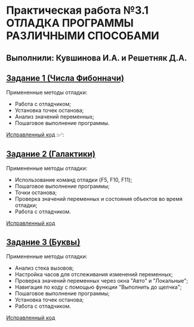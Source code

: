 # Практическая работа №3.1 ОТЛАДКА ПРОГРАММЫ РАЗЛИЧНЫМИ СПОСОБАМИ
## Выполнили: Кувшинова И.А. и Решетняк Д.А.

## [Задание 1 (Числа Фибонначи)](https://learn.microsoft.com/ru-ru/training/modules/dotnet-debug-visual-studio/4-use-visual-studio-debugger)
Примененные методы отладки:
- Работа с отладчиком;
- Установка точек останова;
- Анализ значений переменных;
- Пошаговое выполнение программы.

[Исправленный код](https://github.com/Derikser/422_Kuvshinova_Reshetnyak_pr3_1/blob/Fibonacci/README.md) :✅:

## [Задание 2 (Галактики)](https://learn.microsoft.com/ru-ru/visualstudio/debugger/debugging-absolute-beginners?view=vs-2022&source=recommendations&tabs=csharp)
Примененные методы отладки:
- Использование команд отладки (F5, F10, F11);
- Пошаговое выполнение программы;
- Точки останова;
- Проверка значений переменных и состояния объектов во время отладки;
- Работа с отладчиком.

[Исправленный код](https://github.com/Derikser/422_Kuvshinova_Reshetnyak_pr3_1/blob/Galaxes/README.md)

## [Задание 3 (Буквы)](https://learn.microsoft.com/ru-ru/visualstudio/get-started/csharp/tutorial-debugger?toc=%2Fvisualstudio%2Fdebugger%2Ftoc.json&view=vs-2022#create-a-project)
Примененные методы отладки:
- Анализ стека вызовов;
- Настройка часов для отслеживания изменений переменных;
- Проверка значений переменных через окна "Авто" и "Локальные";
- Навигация по коду с помощью функции "Выполнить до щелчка";
- Пошаговое выполнение программы;
- Установка точек останова;
- Работа с отладчиком.

[Исправленный код](https://github.com/Derikser/422_Kuvshinova_Reshetnyak_pr3_1/blob/Letters/README.md)
